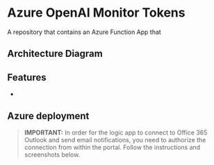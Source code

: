 # Azure OpenAI Monitor Tokens
A repository that contains an Azure Function App that 

## Architecture Diagram

## Features

* 

## Azure deployment


> **IMPORTANT:** In order for the logic app to connect to Office 365 Outlook and send email notifications, you need to authorize the connection from within the portal. Follow the instructions and screenshots below.